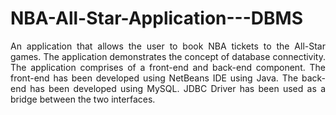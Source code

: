 # NBA-All-Star-Application---DBMS
<p align="justify">An application that allows the user to book NBA tickets to the All-Star games. The application demonstrates the concept of database connectivity.
The application comprises of a front-end and back-end component. The front-end has been developed using NetBeans IDE using Java. The back-end has been developed using MySQL. JDBC Driver has been used as a bridge between the two interfaces.</p> 
